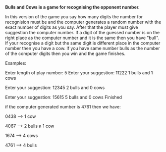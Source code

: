 **Bulls and Cows is a game for recognising the opponent number.**

In this version of the game you say how many digits the number for recognision must be and the computer generates a random number with the exact number of digits as you say.
After that the player must give suggestion the computer number. If a digit of the guessed number is on the right place as the computer number and it is the same then you have "bull". If your recognise a digit but the same digit is different place in the computer number then you have a cow.
If you have same number bulls as the number of the computer digits then you win and the game finishes.

Examples:

Enter length of play number:
5
Enter your suggestion: 
11222
1 bulls and 1 cows

Enter your suggestion:
12345
2 bulls and 0 cows

Enter your suggestion: 
15615
5 bulls and 0 cows
Finished

if the computer generated number is 4761 then we have:

0438 --> 1 cow

4067 --> 2 bulls и 1 cow

1674 --> 4 cows

4761 --> 4 bulls
